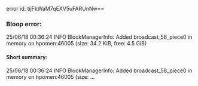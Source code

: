 error id: tijFkWaM7qEXV5uFARUnNw==
### Bloop error:

25/06/18 00:36:24 INFO BlockManagerInfo: Added broadcast_58_piece0 in memory on hpomen:46005 (size: 34.2 KiB, free: 4.5 GiB)
#### Short summary: 

25/06/18 00:36:24 INFO BlockManagerInfo: Added broadcast_58_piece0 in memory on hpomen:46005 (size: ...
